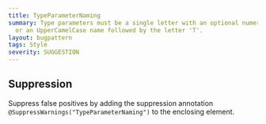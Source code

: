 ```yaml
---
title: TypeParameterNaming
summary: Type parameters must be a single letter with an optional numeric suffix,
  or an UpperCamelCase name followed by the letter 'T'.
layout: bugpattern
tags: Style
severity: SUGGESTION
---
```


<!--
*** AUTO-GENERATED, DO NOT MODIFY ***
To make changes, edit the @BugPattern annotation or the explanation in docs/bugpattern.
-->



## Suppression
Suppress false positives by adding the suppression annotation `@SuppressWarnings("TypeParameterNaming")` to the enclosing element.
